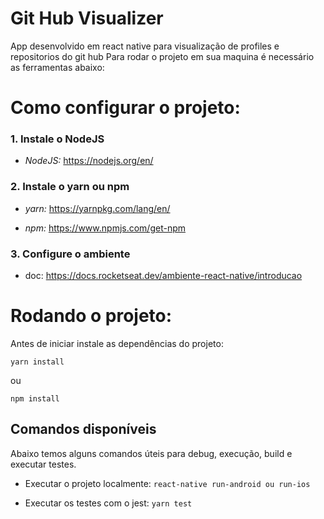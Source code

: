 ﻿# Git Hub Visualizer

App desenvolvido em react native para visualização de profiles e repositorios do git hub
Para rodar o projeto em sua maquina é necessário as ferramentas abaixo:

# Como configurar o projeto:

### 1. Instale o NodeJS

- _NodeJS:_ https://nodejs.org/en/

### 2. Instale o yarn ou npm

- _yarn:_ https://yarnpkg.com/lang/en/

- _npm:_ https://www.npmjs.com/get-npm

### 3. Configure o ambiente

- doc: https://docs.rocketseat.dev/ambiente-react-native/introducao

# Rodando o projeto:

Antes de iniciar instale as dependências do projeto:

`yarn install`

ou

`npm install`

## Comandos disponíveis

Abaixo temos alguns comandos úteis para debug, execução, build e executar testes.

* Executar o projeto localmente:
  `react-native run-android ou run-ios`

- Executar os testes com o jest:
  `yarn test`
